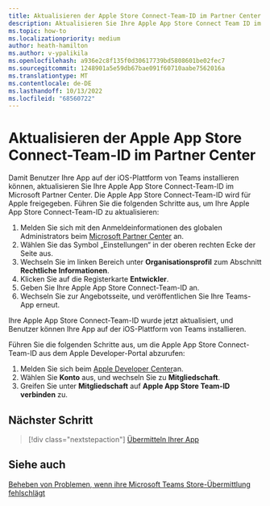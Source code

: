 ```yaml
---
title: Aktualisieren der Apple Store Connect-Team-ID im Partner Center
description: Aktualisieren Sie Ihre Apple App Store Connect Team ID im Microsoft Partner Center, damit Endbenutzer Ihre App auf der iOS-Plattform von Teams suchen und erwerben können.
ms.topic: how-to
ms.localizationpriority: medium
author: heath-hamilton
ms.author: v-ypalikila
ms.openlocfilehash: a936e2c8f135f0d30617739bd5808601be02fec7
ms.sourcegitcommit: 1248901a5e59db67bae091f60710aabe7562016a
ms.translationtype: MT
ms.contentlocale: de-DE
ms.lasthandoff: 10/13/2022
ms.locfileid: "68560722"
---
```

# <a name="update-apple-app-store-connect-team-id-on-partner-center"></a>Aktualisieren der Apple App Store Connect-Team-ID im Partner Center

Damit Benutzer Ihre App auf der iOS-Plattform von Teams installieren können, aktualisieren Sie Ihre Apple App Store Connect-Team-ID im Microsoft Partner Center. Die Apple App Store Connect-Team-ID wird für Apple freigegeben. Führen Sie die folgenden Schritte aus, um Ihre Apple App Store Connect-Team-ID zu aktualisieren:

1. Melden Sie sich mit den Anmeldeinformationen des globalen Administrators beim [Microsoft Partner Center](https://partner.microsoft.com/dashboard/home) an.
1. Wählen Sie das Symbol „Einstellungen“ in der oberen rechten Ecke der Seite aus.
1. Wechseln Sie im linken Bereich unter **Organisationsprofil** zum Abschnitt **Rechtliche Informationen**.
1. Klicken Sie auf die Registerkarte **Entwickler**.
1. Geben Sie Ihre Apple App Store Connect-Team-ID an.
1. Wechseln Sie zur Angebotsseite, und veröffentlichen Sie Ihre Teams-App erneut.
  
Ihre Apple App Store Connect-Team-ID wurde jetzt aktualisiert, und Benutzer können Ihre App auf der iOS-Plattform von Teams installieren.

Führen Sie die folgenden Schritte aus, um die Apple App Store Connect-Team-ID aus dem Apple Developer-Portal abzurufen:

1. Melden Sie sich beim [Apple Developer Center](https://developer.apple.com/)an.
1. Wählen Sie **Konto** aus, und wechseln Sie zu **Mitgliedschaft**.
1. Greifen Sie unter **Mitgliedschaft** auf **Apple App Store Team-ID verbinden** zu.

## <a name="next-step"></a>Nächster Schritt

> [!div class="nextstepaction"]
> [Übermitteln Ihrer App](/office/dev/store/add-in-submission-guide)

## <a name="see-also"></a>Siehe auch

[Beheben von Problemen, wenn ihre Microsoft Teams Store-Übermittlung fehlschlägt](~/concepts/deploy-and-publish/appsource/resolve-submission-issues.md)
